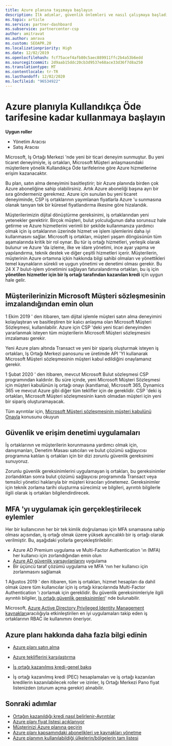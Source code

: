 ```yaml
---
title: Azure planına taşımaya başlayın
description: İlk adımlar, güvenlik önlemleri ve nasıl çalışmaya başladıklarını dahil olmak üzere Azure Kullandıkça Öde planını kullanma hakkında bilgi edinmek için sizin ve müşterilerinizin ne olduğunu öğrenin.
ms.topic: article
ms.service: partner-dashboard
ms.subservice: partnercenter-csp
author: amitravat
ms.author: amrava
ms.custom: SEOAPR.20
ms.localizationpriority: High
ms.date: 12/02/2019
ms.openlocfilehash: fcf75acef4afb80c5aec889911ffc2b4a53b6edd
ms.sourcegitcommit: 2d9aab15ddc20cb3d9537e68ace33d36f7d8a250
ms.translationtype: MT
ms.contentlocale: tr-TR
ms.lasthandoff: 12/02/2020
ms.locfileid: "96534922"
---
```

# <a name="begin-using-pay-as-you-go-rates-with-the-azure-plan"></a>Azure planıyla Kullandıkça Öde tarifesine kadar kullanmaya başlayın

**Uygun roller**

- Yönetim Aracısı
- Satış Aracısı


Microsoft, Iş Ortağı Merkezi 'nde yeni bir ticari deneyim sunmuştur.  Bu yeni ticaret deneyimiyle, iş ortakları, Microsoft Müşteri anlaşmasındaki müşterilere yönelik Kullandıkça Öde tarifelerine göre Azure hizmetlerine erişim kazanacaktır.

Bu plan, satın alma deneyimini basitleştirir; bir Azure planında birden çok Azure aboneliğine sahip olabilirsiniz. Artık Azure aboneliği başına ayrı bir sıra göndermeniz gerekmez. Azure için sunulan bu yeni ticaret deneyiminde, CSP iş ortaklarının yayımlanan fiyatlarla Azure 'u sunmasına olanak tanıyan tek bir küresel fiyatlandırma ilkesine göre hizalandık.

Müşterilerimizin dijital dönüştürme gereksinimi, iş ortaklarından yeni yetenekler gerektirir. Birçok müşteri, bulut yolculuğunun daha sorunsuz hale getirme ve Azure hizmetlerini verimli bir şekilde kullanmanıza yardımcı olmak için iş ortaklarının üzerinde hizmet ve işlem işlemlerini daha iyi kullanmasını sağlar. Microsoft iş ortakları, müşteri yaşam döngüsünün tüm aşamalarında kritik bir rol oynar. Bu tür iş ortağı hizmetleri, yerleşik olarak bulunur ve Azure 'da izleme, ilke ve idare yönetimi, ince ayar yapma ve yapılandırma, teknik destek ve diğer çeşitli hizmetleri içerir. Müşterilerin, müşterinin Azure ortamına içkin hakkında bilgi sahibi olmaları ve yönettikleri temel kaynakların sürekli ve uygun yönetimi ve denetimi olması gerekir. Bu 24 X 7 bulut-işlem yönetimini sağlayan faturalandırma ortakları, bu iş için **yönetilen hizmetler için bir Iş ortağı tarafından kazanılan kredi** için uygun hale gelir.

## <a name="make-sure-your-customers-have-signed-the-microsoft-customer-agreement"></a>Müşterilerinizin Microsoft Müşteri sözleşmesinin imzalandığından emin olun

1 Ekim 2019 ' den itibaren, tam dijital işlemle müşteri satın alma deneyimini kolaylaştıran ve basitleştiren bir kalıcı anlaşma olan Microsoft Müşteri Sözleşmesi, kullanılabilir. Azure için CSP 'deki yeni ticari deneyimden yararlanmak isteyen tüm müşterilerin Microsoft Müşteri sözleşmesini imzalaması gerekir.

Yeni Azure planı altında Transact ve yeni bir sipariş oluşturmak isteyen iş ortakları, Iş Ortağı Merkezi panosunu ve üretimde API 'YI kullanarak Microsoft Müşteri sözleşmesinin müşteri kabul edildiğini onaylamanız gerekir.

1 Şubat 2020 ' den itibaren, mevcut Microsoft Bulut sözleşmesi CSP programından kaldırılır. Bu süre içinde, yeni Microsoft Müşteri Sözleşmesi için müşteri kabulünün iş ortağı onayı (kanıtlama), Microsoft 365, Dynamics 365 ve mevcut Azure gibi diğer tüm teklifler için de gereklidir. CSP 'deki iş ortakları, Microsoft Müşteri sözleşmesinin kanıtı olmadan müşteri için yeni bir sipariş oluşturamayacak.

Tüm ayrıntılar için, [Microsoft Müşteri sözleşmesinin müşteri kabulünü Onayla](confirm-customer-agreement.md) konusunu okuyun

## <a name="security-and-access-control-practices"></a>Güvenlik ve erişim denetimi uygulamaları

İş ortaklarının ve müşterilerin korunmasına yardımcı olmak için, danışmanları, Denetim Masası satıcıları ve bulut çözümü sağlayıcısı programına katılan iş ortakları için bir dizi zorunlu güvenlik gereksinimi sunuyoruz.

Zorunlu güvenlik gereksinimlerini uygulamayan iş ortakları, bu gereksinimler zorlandıktan sonra bulut çözümü sağlayıcısı programında Transact veya temsilci yönetici haklarıyla bir müşteri kiracıları yönetemez. Gereksinimler için teknik zorlama tarihi oluşturma sürecimiz ve bilgileri, ayrıntılı bilgilerle ilgili olarak iş ortakları bilgilendirdirecek.

## <a name="actions-to-take-to-implement-mfa"></a>MFA 'yı uygulamak için gerçekleştirilecek eylemler

Her bir kullanıcının her bir tek kimlik doğrulaması için MFA sınamasına sahip olması açısından, iş ortağı olmak üzere yüksek ayrıcalıklı bir iş ortağı olarak verilmiştir. Bu, aşağıdaki yollarla gerçekleştirilebilir:

- Azure AD Premium uygulama ve Multi-Factor Authentication 'ın (MFA) her kullanıcı için zorlandığından emin olun
- [Azure AD güvenlik varsayılanlarını](/azure/active-directory/conditional-access/concept-conditional-access-security-defaults) uygulama
- Bir üçüncü taraf çözümü uygulama ve MFA 'nın her kullanıcı için zorlanmasını sağlamak

1 Ağustos 2019 ' den itibaren, tüm iş ortakları, hizmet hesapları da dahil olmak üzere tüm kullanıcılar için iş ortağı kiracılarında Multi-Factor Authentication 'ı zorlamak için gereklidir. Bu güvenlik gereksinimleriyle ilgili ayrıntılı bilgiler, [Iş ortağı güvenlik gereksinimleri](partner-security-requirements.md)' nde bulunabilir.

Microsoft, [Azure Active Directory Privileged Identity Management kaynakları](/azure/active-directory/privileged-identity-management/pim-configure)aracılığıyla etkinleştirilen en iyi uygulamaları takip eden iş ortaklarının RBAC ile kullanımını öneriyor.

## <a name="read-more-about-the-azure-plan"></a>Azure planı hakkında daha fazla bilgi edinin

- [Azure planı satın alma](purchase-azure-plan.md)

- [Azure tekliflerini karşılaştırma](compare-azure-offers.md)

- [İş ortağı kazanılmış kredi-genel bakış](partner-earned-credit.md)

- İş ortağı kazanılmış kredi (PEC) hesaplamaları ve iş ortağı kazanılan kredilerin kazanılabilecek roller ve izinler, Iş Ortağı Merkezi Pano fiyat listenizden (oturum açma gerekir) alınabilir.

## <a name="next-steps"></a>Sonraki adımlar 

- [Ortağın kazanıldığı kredi nasıl belirlenir-Ayrıntılar](partner-earned-credit-explanation.md)
- [Azure planı fiyat listesi açıklanıyor](azure-plan-price-list.md)
- [Müşterinizi Azure planına geçirin](azure-plan-transition.md)
- [Azure planı kapsamındaki abonelikleri ve kaynakları yönetme](azure-plan-manage.md)
- [Azure planının kullanılabildiği ülkelerin/bölgelerin tam listesi](https://query.prod.cms.rt.microsoft.com/cms/api/am/binary/RE3QN0x)